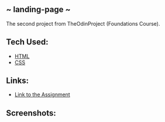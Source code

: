 ## ~ landing-page ~
<p>The second project from TheOdinProject (Foundations Course).</p>
<p></p>

## Tech Used:
- [HTML](https://developer.mozilla.org/en-US/docs/Web/HTML)
- [CSS](https://developer.mozilla.org/en-US/docs/Web/CSS)

## Links:
- [Link to the Assignment](https://www.theodinproject.com/lessons/foundations-landing-page)

## Screenshots:
